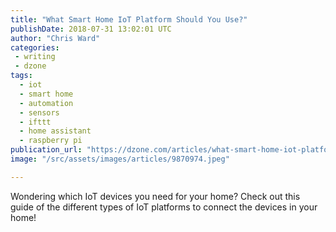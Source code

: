 ```yaml
---
title: "What Smart Home IoT Platform Should You Use?"
publishDate: 2018-07-31 13:02:01 UTC
author: "Chris Ward"
categories:
 - writing
 - dzone
tags:
  - iot
  - smart home
  - automation
  - sensors
  - ifttt
  - home assistant
  - raspberry pi
publication_url: "https://dzone.com/articles/what-smart-home-iot-platform-should-you-use"
image: "/src/assets/images/articles/9870974.jpeg"

---
```

Wondering which IoT devices you need for your home? Check out this guide of the different types of IoT platforms to connect the devices in your home!

